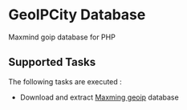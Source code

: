 GeoIPCity Database
==================

Maxmind goip database for PHP

Supported Tasks
-----------------

The following tasks are executed :

  - Download and extract [Maxming geoip](http://www.maxmind.com/fr/geolocation_landing) database
